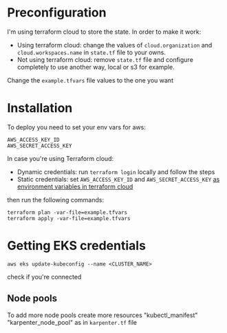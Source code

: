 # Preconfiguration
I'm using terraform cloud to store the state. In order to make it work:
- Using terraform cloud: change the values of `cloud.organization` and `cloud.workspaces.name` in `state.tf` file to your owns.
- Not using terraform cloud: remove `state.tf` file and configure completely to use another way, local or s3 for example.

Change the `example.tfvars` file values to the one you want


# Installation
To deploy you need to set your env vars for aws: 
```
AWS_ACCESS_KEY_ID
AWS_SECRET_ACCESS_KEY
```
In case you're using Terraform cloud: 
- Dynamic credentials: run `terraform login` locally and follow the steps
- Static credentials: set `AWS_ACCESS_KEY_ID` and `AWS_SECRET_ACCESS_KEY` [as environment variables in terraform cloud](https://developer.hashicorp.com/terraform/tutorials/cloud-get-started/cloud-create-variable-set) 

then run the following commands:
```
terraform plan -var-file=example.tfvars
terraform apply -var-file=example.tfvars
```

# Getting EKS credentials
```
aws eks update-kubeconfig --name <CLUSTER_NAME>
```
check if you're connected 


## Node pools
To add more node pools create more resources "kubectl_manifest" "karpenter_node_pool" as in `karpenter.tf` file
